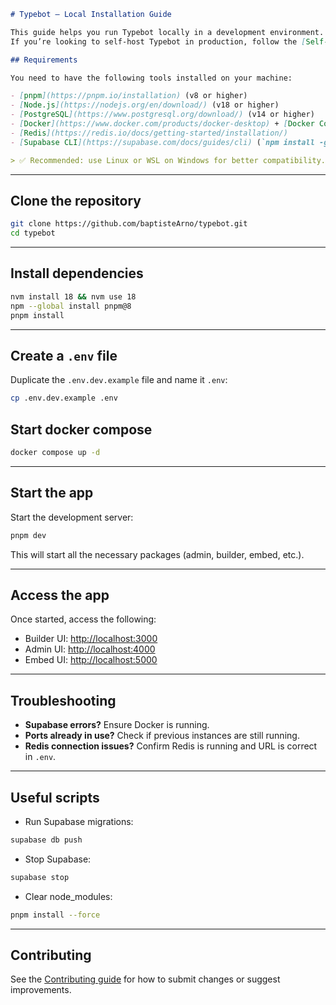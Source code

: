```markdown
# Typebot – Local Installation Guide

This guide helps you run Typebot locally in a development environment.  
If you’re looking to self-host Typebot in production, follow the [Self-hosting guide](https://docs.typebot.io/self-host).

## Requirements

You need to have the following tools installed on your machine:

- [pnpm](https://pnpm.io/installation) (v8 or higher)
- [Node.js](https://nodejs.org/en/download/) (v18 or higher)
- [PostgreSQL](https://www.postgresql.org/download/) (v14 or higher)
- [Docker](https://www.docker.com/products/docker-desktop) + [Docker Compose](https://docs.docker.com/compose/install/)
- [Redis](https://redis.io/docs/getting-started/installation/)
- [Supabase CLI](https://supabase.com/docs/guides/cli) (`npm install -g supabase`)

> ✅ Recommended: use Linux or WSL on Windows for better compatibility.
```

---

## Clone the repository

```bash
git clone https://github.com/baptisteArno/typebot.git
cd typebot
```

---

## Install dependencies

```bash
nvm install 18 && nvm use 18
npm --global install pnpm@8
pnpm install
```

---

## Create a `.env` file

Duplicate the `.env.dev.example` file and name it `.env`:

```bash
cp .env.dev.example .env
```

## Start docker compose

```bash
docker compose up -d
```

---

## Start the app

Start the development server:

```bash
pnpm dev
```

This will start all the necessary packages (admin, builder, embed, etc.).

---

## Access the app

Once started, access the following:

- Builder UI: [http://localhost:3000](http://localhost:3000)
- Admin UI: [http://localhost:4000](http://localhost:4000)
- Embed UI: [http://localhost:5000](http://localhost:5000)

---

## Troubleshooting

- **Supabase errors?** Ensure Docker is running.
- **Ports already in use?** Check if previous instances are still running.
- **Redis connection issues?** Confirm Redis is running and URL is correct in `.env`.

---

## Useful scripts

- Run Supabase migrations:

```bash
supabase db push
```

- Stop Supabase:

```bash
supabase stop
```

- Clear node_modules:

```bash
pnpm install --force
```

---

## Contributing

See the [Contributing guide](https://docs.typebot.io/contribute) for how to submit changes or suggest improvements.
